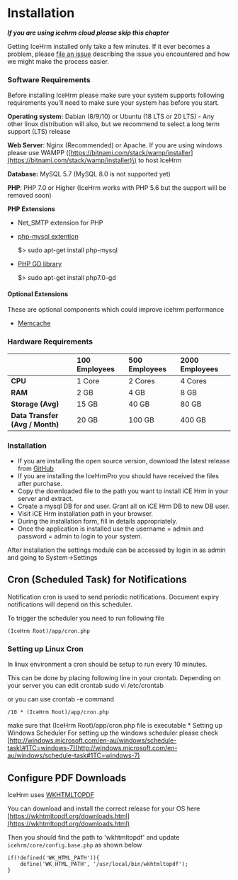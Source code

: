 # Installation

_**If you are using icehrm cloud please skip this chapter**_

Getting IceHrm installed only take a few minutes. If it ever becomes a problem, please [file an issue](https://github.com/gamonoid/icehrm/issues/new) describing the issue you encountered and how we might make the process easier.

### Software Requirements <a id="requirements"></a>

Before installing IceHrm please make sure your system supports following requirements you’ll need to make sure your system has before you start. 

**Operating system:** Dabian \(8/9/10\) or Ubuntu \(18 LTS or 20 LTS\) - Any other linux distribution will also, but we recommend to select a long term support \(LTS\) release

**Web Server**: Nginx \(Recommended\) or Apache. If you are using windows please use WAMPP \([https://bitnami.com/stack/wamp/installer](https://bitnami.com/stack/wamp/installer)\) to host IceHrm

**Database:** MySQL 5.7 \(MySQL 8.0 is not supported yet\)

**PHP**: PHP 7.0 or Higher \(IceHrm works with PHP 5.6 but the support will be removed soon\)

**PHP Extensions**

* Net\_SMTP extension for PHP
* [php-mysql extention](http://php.net/manual/en/mysqli.installation.php)

  $&gt; sudo apt-get install php-mysql

* [PHP GD library](http://php.net/manual/en/mysqli.installation.php)

  $&gt; sudo apt-get install php7.0-gd

#### Optional Extensions <a id="optional-modules"></a>

These are optional components which could improve icehrm performance

* [Memcache](https://www.digitalocean.com/community/tutorials/how-to-install-and-use-memcache-on-ubuntu-14-04)

### Hardware Requirements <a id="requirements"></a>

|  | 100 Employees | 500 Employees | 2000 Employees |
| :--- | :--- | :--- | :--- |
| **CPU** | 1 Core | 2 Cores | 4 Cores |
| **RAM** | 2 GB | 4 GB | 8 GB |
| **Storage \(Avg\)** | 15 GB | 40 GB | 80 GB |
| **Data Transfer \(Avg / Month\)** | 20 GB | 100 GB | 400 GB |

### Installation <a id="installation"></a>

* If you are installing the open source version, download the latest release from [GitHub](https://github.com/gamonoid/icehrm/releases/latest)
* If you are installing the IceHrmPro you should have received the files after purchase.
* Copy the downloaded file to the path you want to install iCE Hrm in your server and extract.
* Create a mysql DB for and user. Grant all on iCE Hrm DB to new DB user.
* Visit iCE Hrm installation path in your browser.
* During the installation form, fill in details appropriately.
* Once the application is installed use the username = admin and password = admin to login to your system.

After installation the settings module can be accessed by login in as admin and going to System-&gt;Settings

## Cron \(Scheduled Task\) for Notifications

Notification cron is used to send periodic notifications. Document expiry notifications will depend on this scheduler.

To trigger the scheduler you need to run following file

```text
(IceHrm Root)/app/cron.php
```

### Setting up Linux Cron

In linux environment a cron should be setup to run every 10 minutes.

This can be done by placing following line in your crontab. Depending on your server you can edit crontab sudo vi /etc/crontab

or you can use crontab -e command

```text
/10 * (IceHrm Root)/app/cron.php
```

make sure that \(IceHrm Root\)/app/cron.php file is executable \* Setting up Windows Scheduler For setting up the windows scheduler please check [http://windows.microsoft.com/en-au/windows/schedule-task\#1TC=windows-7](http://windows.microsoft.com/en-au/windows/schedule-task#1TC=windows-7)

## Configure PDF Downloads

IceHrm uses [WKHTMLTOPDF](https://wkhtmltopdf.org/index.html)

You can download and install the correct release for your OS here [https://wkhtmltopdf.org/downloads.html](https://wkhtmltopdf.org/downloads.html)

Then you should find the path to 'wkhtmltopdf' and update `icehrm/core/config.base.php` as shown below

```text
if(!defined('WK_HTML_PATH')){
    define('WK_HTML_PATH', '/usr/local/bin/wkhtmltopdf');
}
```

